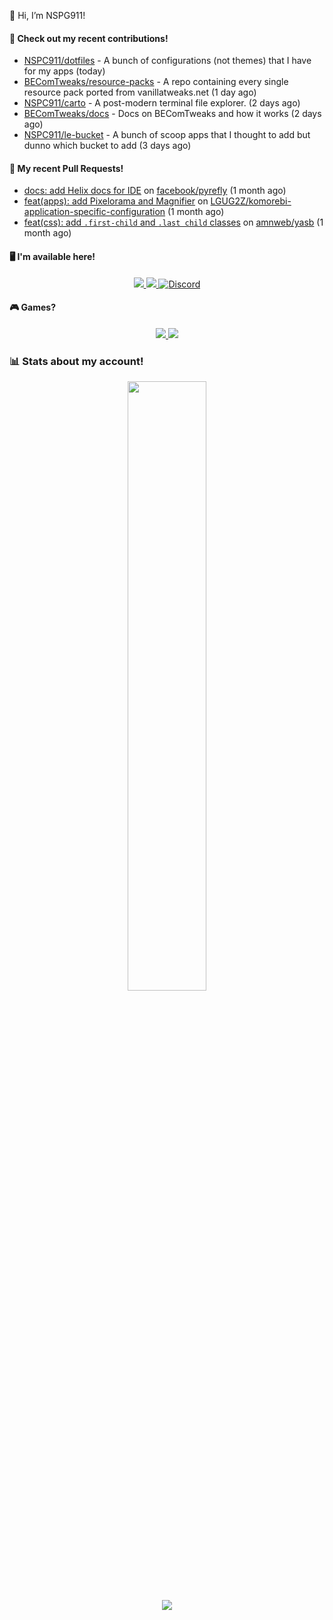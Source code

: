 👋 Hi, I’m NSPG911!

#### 👷 Check out my recent contributions!

- [NSPC911/dotfiles](https://github.com/NSPC911/dotfiles) - A bunch of configurations (not themes) that I have for my apps (today)
- [BEComTweaks/resource-packs](https://github.com/BEComTweaks/resource-packs) - A repo containing every single resource pack ported from vanillatweaks.net (1 day ago)
- [NSPC911/carto](https://github.com/NSPC911/carto) - A post-modern terminal file explorer. (2 days ago)
- [BEComTweaks/docs](https://github.com/BEComTweaks/docs) - Docs on BEComTweaks and how it works (2 days ago)
- [NSPC911/le-bucket](https://github.com/NSPC911/le-bucket) - A bunch of scoop apps that I thought to add but dunno which bucket to add (3 days ago)

#### 🔨 My recent Pull Requests!

- [docs: add Helix docs for IDE](https://github.com/facebook/pyrefly/pull/275) on [facebook/pyrefly](https://github.com/facebook/pyrefly) (1 month ago)
- [feat(apps): add Pixelorama and Magnifier](https://github.com/LGUG2Z/komorebi-application-specific-configuration/pull/198) on [LGUG2Z/komorebi-application-specific-configuration](https://github.com/LGUG2Z/komorebi-application-specific-configuration) (1 month ago)
- [feat(css): add `.first-child` and `.last child` classes](https://github.com/amnweb/yasb/pull/264) on [amnweb/yasb](https://github.com/amnweb/yasb) (1 month ago)

#### 🖥 I'm available here!

<div align="center">
  <a href="https://youtube.com/@nspg911" alt="YouTube" title="YouTube">
    <img src="https://img.shields.io/badge/YouTube-red?style=for-the-badge&logo=youtube&logoColor=black">
  </a>
  <a href="https://reddit.com/u/NotSoProGamerR" alt="Reddit" title="Reddit">
    <img src="https://img.shields.io/badge/Reddit-red?style=for-the-badge&logo=reddit&logoColor=black">
  </a>
  <a href="https://becomtweaks.github.io/discord" alt="Discord" title="Modbay">
    <img alt="Discord" src="https://img.shields.io/badge/Discord-3400ff?style=for-the-badge&logo=discord&logoColor=black">
  </a>
</div>

#### 🎮 Games?

<div align="center">
  <a href="https://www.hoyolab.com/accountCenter/postList?id=359897412" alt="Hoyolab" title="Hoyolab">
     <img src="https://img.shields.io/badge/Hoyolab-purple?style=for-the-badge">
  </a>
  <a href="https://link.brawlstars.com/invite/friend/en/?tag=CLQ8URPQ&token=xfxgxmse" alt="Brawl Stars" title="Brawl Starrs">
     <img src="https://img.shields.io/badge/Brawl_Stars-yellow?style=for-the-badge">
  </a>
</div>

### 📊 Stats about my account!
<p align="center">
  <img height="50%" width="auto" src="https://github-readme-stats.vercel.app/api?username=NSPC911&show_icons=true&count_private=true&theme=neon&hide_border=true&hide=contribs&bg_color=00000000">
  <br>
  <img src="https://github-readme-streak-stats.herokuapp.com?user=NSPC911&theme=neon&hide_border=true&background=00000000">
</p>
